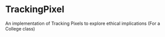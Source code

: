 # TrackingPixel
An implementation of Tracking Pixels to explore ethical implications (For a College class)

